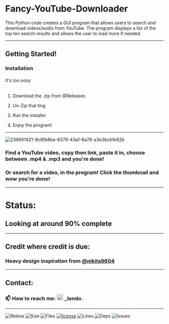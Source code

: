 # Fancy-YouTube-Downloader
This Python code creates a GUI program that allows users to search and download videos/audio from YouTube. The program displays a list of the top ten search results and allows the user to load more if needed.

---

## Getting Started!

### Installation
###### It's too easy

1. Download the .zip from @Releases

2. Un-Zip that ting

3. Run the installer

4. Enjoy the program!

<!-- 

### Get an API Key
#### Go to 'https://developers.google.com/youtube/v3' and get your api key. 
#### Copy & Paste the key into 'API_KEY' - line 142
### 📔 Note the key is already in the code in the exe provided @'Releases'

-->

---

![236691421-9c8fb8ba-8379-43a1-8a78-a3e3bcbfe82b](https://user-images.githubusercontent.com/109172537/236692013-b9bd6185-c50a-444f-8c74-262e823d8b0d.jpg)

### Find a YouTube video, copy then link, paste it in, choose between .mp4 & .mp3 and you're done!
### Or search for a video, in the program! Click the thumbnail and wow you're done!

---

# Status:

## Looking at around 90% complete

---

## Credit where credit is due:

### Heavy design inspiration from [@nikita9604](https://github.com/nikita9604)

---

## Contact:

### :mailbox: How to reach me: <img src="https://user-images.githubusercontent.com/109172537/209095400-8f9c465d-914b-4303-919e-4f449469b223.png" width="20"> _londo.

---

![Relese](https://img.shields.io/github/v/release/Londopy/Fancy-YouTube-Downloader) 
![Size](https://img.shields.io/github/languages/code-size/Londopy/Fancy-YouTube-Downloader) 
![Files](https://img.shields.io/github/directory-file-count/Londopy/Fancy-YouTube-Downloader) 
[![license](https://img.shields.io/badge/license-MIT-blue.svg)](https://github.com/Londopy/Fancy-YouTube-Downloader/blob/main/LICENSE) 
![Lines](https://img.shields.io/tokei/lines/github/Londopy/Fancy-YouTube-Downloader) 
![Deps](https://img.shields.io/hackage-deps/v/cond) 
![Issues](https://img.shields.io/github/issues/Londopy/Fancy-YouTube-Downloader) 
